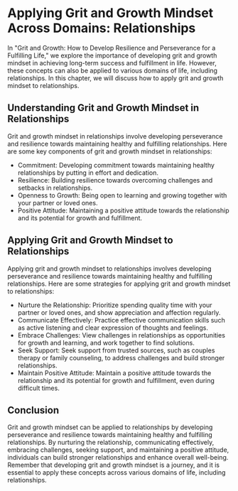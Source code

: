 Applying Grit and Growth Mindset Across Domains: Relationships
=======================================================================

In "Grit and Growth: How to Develop Resilience and Perseverance for a Fulfilling Life," we explore the importance of developing grit and growth mindset in achieving long-term success and fulfillment in life. However, these concepts can also be applied to various domains of life, including relationships. In this chapter, we will discuss how to apply grit and growth mindset to relationships.

Understanding Grit and Growth Mindset in Relationships
------------------------------------------------------

Grit and growth mindset in relationships involve developing perseverance and resilience towards maintaining healthy and fulfilling relationships. Here are some key components of grit and growth mindset in relationships:

* Commitment: Developing commitment towards maintaining healthy relationships by putting in effort and dedication.
* Resilience: Building resilience towards overcoming challenges and setbacks in relationships.
* Openness to Growth: Being open to learning and growing together with your partner or loved ones.
* Positive Attitude: Maintaining a positive attitude towards the relationship and its potential for growth and fulfillment.

Applying Grit and Growth Mindset to Relationships
-------------------------------------------------

Applying grit and growth mindset to relationships involves developing perseverance and resilience towards maintaining healthy and fulfilling relationships. Here are some strategies for applying grit and growth mindset to relationships:

* Nurture the Relationship: Prioritize spending quality time with your partner or loved ones, and show appreciation and affection regularly.
* Communicate Effectively: Practice effective communication skills such as active listening and clear expression of thoughts and feelings.
* Embrace Challenges: View challenges in relationships as opportunities for growth and learning, and work together to find solutions.
* Seek Support: Seek support from trusted sources, such as couples therapy or family counseling, to address challenges and build stronger relationships.
* Maintain Positive Attitude: Maintain a positive attitude towards the relationship and its potential for growth and fulfillment, even during difficult times.

Conclusion
----------

Grit and growth mindset can be applied to relationships by developing perseverance and resilience towards maintaining healthy and fulfilling relationships. By nurturing the relationship, communicating effectively, embracing challenges, seeking support, and maintaining a positive attitude, individuals can build stronger relationships and enhance overall well-being. Remember that developing grit and growth mindset is a journey, and it is essential to apply these concepts across various domains of life, including relationships.
